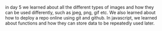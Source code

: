 in day 5 we learned about all the different types of images and how they can be used differently, such as jpeg, png, gif etc.
We also learned about how to deploy a repo online using git and github.
In javascript, we learned about functions and how they can store data to be repeatedly used later.
